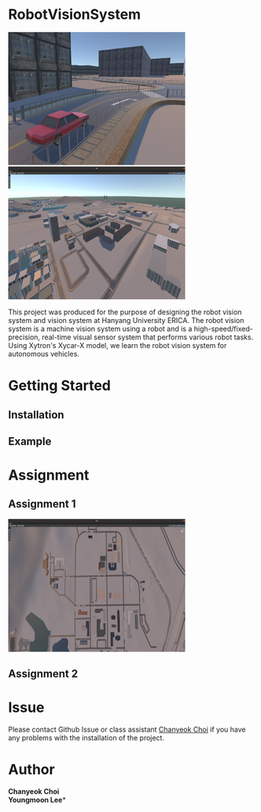 # RobotVisionSystem
<p aligin="center">
    <img src="robotvisionsystem/img/rvs0.png" width="360" height="270" aligin='center'/>
    <img src="robotvisionsystem/img/rvs1.png" width="360" height="270" aligin='center'/>  
</p>
This project was produced for the purpose of designing the robot vision system and vision system at Hanyang University ERICA. The robot vision system is a machine vision system using a robot and is a high-speed/fixed-precision, real-time visual sensor system that performs various robot tasks. Using Xytron's Xycar-X model, we learn the robot vision system for autonomous vehicles.

# Getting Started
## Installation

## Example

# Assignment
## Assignment 1
<img src="robotvisionsystem/img/rvsmap.png" width="360" height="270" aligin='center'/> 

## Assignment 2

# Issue
Please contact Github Issue or class assistant [Chanyeok Choi](angledsugar@hanyang.ac.kr) if you have any problems with the installation of the project.  

# Author
**Chanyeok Choi**    
**Youngmoon Lee***